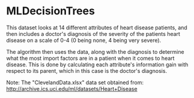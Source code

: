 # MLDecisionTrees
This dataset looks at 14 different attributes of heart disease patients, and then includes a doctor's diagnosis of the severity of the patients heart disease on a scale of 0-4 (0 being none, 4 being very severe).

The algorithm then uses the data, along with the diagnosis to determine what the most import factors are in a patient when it comes to heart disease. This is done by calculating each attribute's information gain with respect to its parent, which in this case is the doctor's diagnosis.

Note: The "ClevelandData.xlsx" data set obtained from: http://archive.ics.uci.edu/ml/datasets/Heart+Disease
